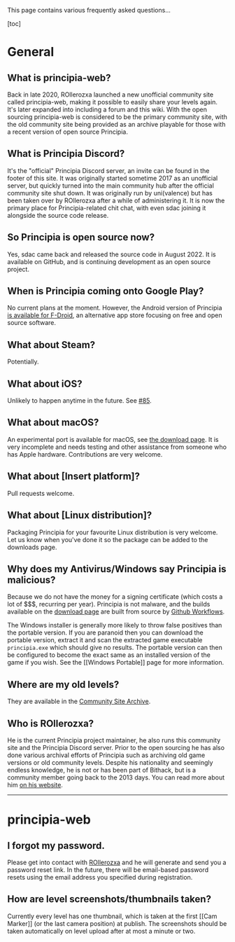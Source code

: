 This page contains various frequently asked questions...

[toc]

# General

## What is principia-web?
Back in late 2020, ROllerozxa launched a new unofficial community site called principia-web, making it possible to easily share your levels again. It's later expanded into including a forum and this wiki. With the open sourcing principia-web is considered to be the primary community site, with the old community site being provided as an archive playable for those with a recent version of open source Principia.

## What is Principia Discord?
It's the "official" Principia Discord server, an invite can be found in the footer of this site. It was originally started sometime 2017 as an unofficial server, but quickly turned into the main community hub after the official community site shut down. It was originally run by uni(valence) but has been taken over by ROllerozxa after a while of administering it. It is now the primary place for Principia-related chit chat, with even sdac joining it alongside the source code release.

## So Principia is open source now?
Yes, sdac came back and released the source code in August 2022. It is available on GitHub, and is continuing development as an open source project.

## When is Principia coming onto Google Play?
No current plans at the moment. However, the Android version of Principia [is available for F-Droid](https://f-droid.org/en/packages/com.bithack.principia/), an alternative app store focusing on free and open source software.

## What about Steam?
Potentially.

## What about iOS?
Unlikely to happen anytime in the future. See [#85](https://github.com/Bithack/principia/issues/85).

## What about macOS?
An experimental port is available for macOS, see [the download page](/download#macos). It is very incomplete and needs testing and other assistance from someone who has Apple hardware. Contributions are very welcome.

## What about [Insert platform]?
Pull requests welcome.

## What about [Linux distribution]?
Packaging Principia for your favourite Linux distribution is very welcome. Let us know when you've done it so the package can be added to the downloads page.

## Why does my Antivirus/Windows say Principia is malicious?
Because we do not have the money for a signing certificate (which costs a lot of $$$, recurring per year). Principia is not malware, and the builds available on the [download page](/download) are built from source by [Github Workflows](https://github.com/Bithack/principia/actions).

The Windows installer is generally more likely to throw false positives than the portable version. If you are paranoid then you can download the portable version, extract it and scan the extracted game executable `principia.exe` which should give no results. The portable version can then be configured to become the exact same as an installed version of the game if you wish. See the [[Windows Portable]] page for more information.

## Where are my old levels?
They are available in the [Community Site Archive](https://archive.principia-web.se).

## Who is ROllerozxa?
He is the current Principia project maintainer, he also runs this community site and the Principia Discord server. Prior to the open sourcing he has also done various archival efforts of Principia such as archiving old game versions or old community levels. Despite his nationality and seemingly endless knowledge, he is not or has been part of Bithack, but is a community member going back to the 2013 days. You can read more about him [on his website](https://voxelmanip.se/about/).

---

# principia-web

## I forgot my password.
Please get into contact with [ROllerozxa](/user/1) and he will generate and send you a password reset link. In the future, there will be email-based password resets using the email address you specified during registration.

## How are level screenshots/thumbnails taken?
Currently every level has one thumbnail, which is taken at the first [[Cam Marker]] (or the last camera position) at publish. The screenshots should be taken automatically on level upload after at most a minute or two.
